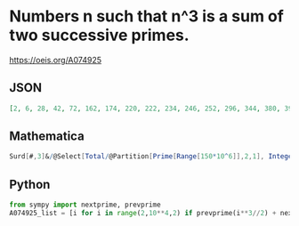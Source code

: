 # Numbers n such that n^3 is a sum of two successive primes\.
https://oeis.org/A074925
## JSON
```JSON
[2, 6, 28, 42, 72, 162, 174, 220, 222, 234, 246, 252, 296, 344, 380, 390, 486, 510, 584, 594, 638, 646, 674, 702, 720, 816, 828, 882, 942, 948, 990, 1044, 1056, 1146, 1200, 1314, 1422, 1436, 1554, 1566, 1596, 1602, 1632, 1740, 1770, 1778, 1806, 1818, 1824]
```
## Mathematica
```Mathematica
Surd[#,3]&/@Select[Total/@Partition[Prime[Range[150*10^6]],2,1], IntegerQ[ Surd[#,3]]&] (* _Harvey P. Dale_, Jun 05 2018 *)
```
## Python
```Python
from sympy import nextprime, prevprime
A074925_list = [i for i in range(2,10**4,2) if prevprime(i**3//2) + nextprime(i**3//2) == i**3] # _Chai Wah Wu_, Feb 22 2017
```
